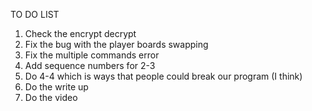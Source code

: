 TO DO LIST
1. Check the encrypt decrypt
2. Fix the bug with the player boards swapping
3. Fix the multiple commands error
4. Add sequence numbers for 2-3
5. Do 4-4 which is ways that people could break our program (I think)
6. Do the write up
7. Do the video
